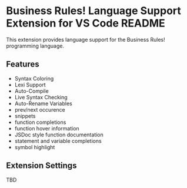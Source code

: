 # Business Rules! Language Support Extension for VS Code README

This extension provides language support for the Business Rules! programming language.

## Features

- Syntax Coloring
- Lexi Support
- Auto-Compile
- Live Syntax Checking
- Auto-Rename Variables
- prev/next occurence
- snippets
- function completions
- function hover information
- JSDoc style function documentation
- statement and variable completions
- symbol highlight

## Extension Settings

TBD
